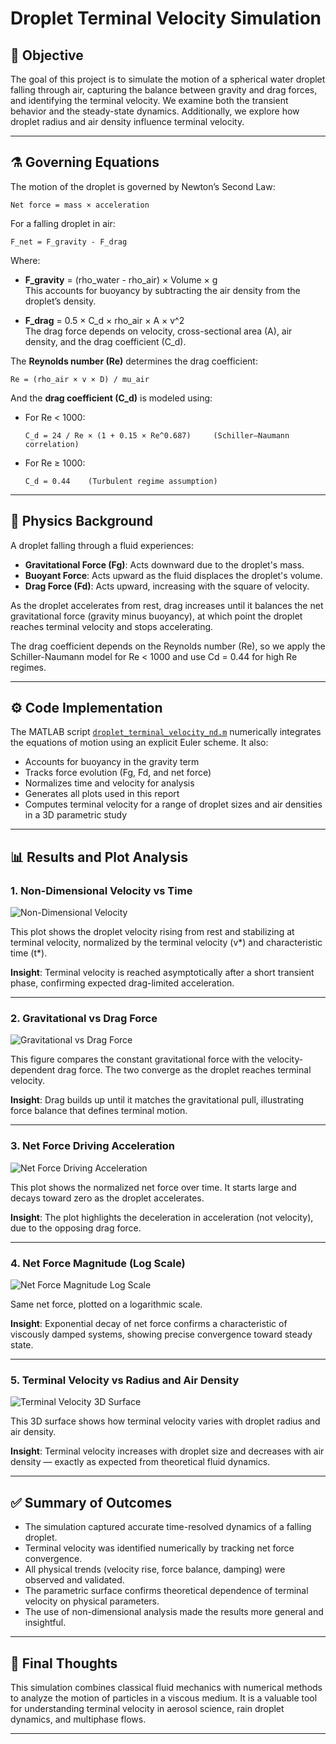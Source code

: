 #  Droplet Terminal Velocity Simulation

## 📌 Objective

The goal of this project is to simulate the motion of a spherical water droplet falling through air, capturing the balance between gravity and drag forces, and identifying the terminal velocity. We examine both the transient behavior and the steady-state dynamics. Additionally, we explore how droplet radius and air density influence terminal velocity.

---


## ⚗️ Governing Equations

The motion of the droplet is governed by Newton’s Second Law:

    Net force = mass × acceleration

For a falling droplet in air:

    F_net = F_gravity - F_drag

Where:

- **F_gravity** = (rho_water - rho_air) × Volume × g  
  This accounts for buoyancy by subtracting the air density from the droplet’s density.

- **F_drag** = 0.5 × C_d × rho_air × A × v^2  
  The drag force depends on velocity, cross-sectional area (A), air density, and the drag coefficient (C_d).

The **Reynolds number (Re)** determines the drag coefficient:

    Re = (rho_air × v × D) / mu_air

And the **drag coefficient (C_d)** is modeled using:

- For Re < 1000:
  
      C_d = 24 / Re × (1 + 0.15 × Re^0.687)     (Schiller–Naumann correlation)

- For Re ≥ 1000:
  
      C_d = 0.44    (Turbulent regime assumption)

---

## 🧠 Physics Background

A droplet falling through a fluid experiences:
- **Gravitational Force (Fg)**: Acts downward due to the droplet's mass.
- **Buoyant Force**: Acts upward as the fluid displaces the droplet's volume.
- **Drag Force (Fd)**: Acts upward, increasing with the square of velocity.

As the droplet accelerates from rest, drag increases until it balances the net gravitational force (gravity minus buoyancy), at which point the droplet reaches terminal velocity and stops accelerating.

The drag coefficient depends on the Reynolds number (Re), so we apply the Schiller-Naumann model for Re < 1000 and use Cd = 0.44 for high Re regimes.

---

## ⚙️ Code Implementation

The MATLAB script [`droplet_terminal_velocity_nd.m`](./droplet_terminal_velocity_nd.m) numerically integrates the equations of motion using an explicit Euler scheme. It also:
- Accounts for buoyancy in the gravity term
- Tracks force evolution (Fg, Fd, and net force)
- Normalizes time and velocity for analysis
- Generates all plots used in this report
- Computes terminal velocity for a range of droplet sizes and air densities in a 3D parametric study

---

## 📊 Results and Plot Analysis

### 1. Non-Dimensional Velocity vs Time

![Non-Dimensional Velocity](./non-dimentional-velocity%20.png)

This plot shows the droplet velocity rising from rest and stabilizing at terminal velocity, normalized by the terminal velocity (v*) and characteristic time (t*).

**Insight**: Terminal velocity is reached asymptotically after a short transient phase, confirming expected drag-limited acceleration.

---

### 2. Gravitational vs Drag Force

![Gravitational vs Drag Force](./Gravitational-vs-Drag-Force.png)

This figure compares the constant gravitational force with the velocity-dependent drag force. The two converge as the droplet reaches terminal velocity.

**Insight**: Drag builds up until it matches the gravitational pull, illustrating force balance that defines terminal motion.

---

### 3. Net Force Driving Acceleration

![Net Force Driving Acceleration](./Net-Force-Driving-Acceleration.png)

This plot shows the normalized net force over time. It starts large and decays toward zero as the droplet accelerates.

**Insight**: The plot highlights the deceleration in acceleration (not velocity), due to the opposing drag force.

---

### 4. Net Force Magnitude (Log Scale)

![Net Force Magnitude Log Scale](./Net-Force-Magnitude-Log-Scale.png)

Same net force, plotted on a logarithmic scale.

**Insight**: Exponential decay of net force confirms a characteristic of viscously damped systems, showing precise convergence toward steady state.

---

### 5. Terminal Velocity vs Radius and Air Density

![Terminal Velocity 3D Surface](./Terminal-Velocity-vs-Radius-and-Air-Density.png)

This 3D surface shows how terminal velocity varies with droplet radius and air density.

**Insight**: Terminal velocity increases with droplet size and decreases with air density — exactly as expected from theoretical fluid dynamics.

---

## ✅ Summary of Outcomes

- The simulation captured accurate time-resolved dynamics of a falling droplet.
- Terminal velocity was identified numerically by tracking net force convergence.
- All physical trends (velocity rise, force balance, damping) were observed and validated.
- The parametric surface confirms theoretical dependence of terminal velocity on physical parameters.
- The use of non-dimensional analysis made the results more general and insightful.


---

## 🙌 Final Thoughts

This simulation combines classical fluid mechanics with numerical methods to analyze the motion of particles in a viscous medium. It is a valuable tool for understanding terminal velocity in aerosol science, rain droplet dynamics, and multiphase flows.

---



